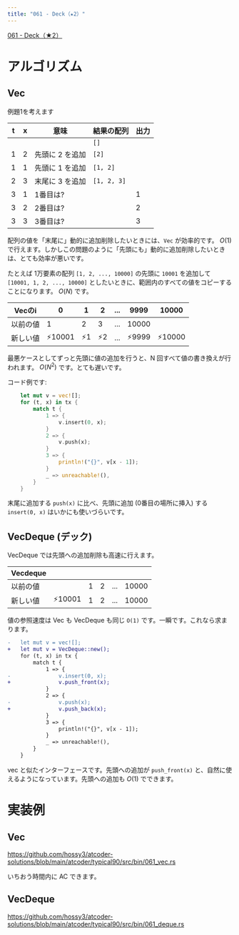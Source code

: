 ```yaml
---
title: "061 - Deck（★2）"
---
```


[061 \- Deck（★2）](https://atcoder.jp/contests/typical90/tasks/typical90_bi)


# アルゴリズム
## Vec

例題1を考えます

|t|x|意味|結果の配列|出力|
|---|---|---|---|---|
||||`[]`||
|1|2|先頭に 2 を追加|`[2]`||
|1|1|先頭に 1 を追加|`[1, 2]`||
|2|3|末尾に 3 を追加|`[1, 2, 3]`||
|3|1|1番目は?||1|
|3|2|2番目は?||2|
|3|3|3番目は?||3|

配列の値を「末尾に」動的に追加削除したいときには、`Vec` が効率的です。 $O(1)$ で行えます。しかしこの問題のように「先頭にも」動的に追加削除したいときは、とても効率が悪いです。

たとえば 1万要素の配列 `[1, 2, ..., 10000]` の先頭に `10001` を追加して `[10001, 1, 2, ..., 10000]` としたいときに、範囲内のすべての値をコピーすることになります。 $O(N)$ です。

|Vecのi|0|1|2|...|9999|10000|
|---|---|---|---|---|---|---|
|以前の値|1|2|3|...|10000||
|新しい値|⚡10001|⚡1|⚡2|...|⚡9999|⚡10000|

最悪ケースとしてずっと先頭に値の追加を行うと、N 回すべて値の書き換えが行われます。 $O(N^2)$ です。とても遅いです。

コード例です:

```rust
    let mut v = vec![];
    for (t, x) in tx {
        match t {
            1 => {
                v.insert(0, x);
            }
            2 => {
                v.push(x);
            }
            3 => {
                println!("{}", v[x - 1]);
            }
            _ => unreachable!(),
        }
    }
```

末尾に追加する `push(x)` に比べ、先頭に追加 (0番目の場所に挿入) する `insert(0, x)` はいかにも使いづらいです。

## VecDeque (デック)

VecDeque では先頭への追加削除も高速に行えます。

|Vecdeque||||||
|---|---|---|---|---|---|
|以前の値||1|2|...|10000|
|新しい値|⚡10001|1|2|...|10000|

値の参照速度は Vec も VecDeque も同じ `O(1)` です。一瞬です。これなら求まります。

```diff rust
-   let mut v = vec![];
+   let mut v = VecDeque::new();
    for (t, x) in tx {
        match t {
            1 => {
-               v.insert(0, x);
+               v.push_front(x);
            }
            2 => {
-               v.push(x);
+               v.push_back(x);
            }
            3 => {
                println!("{}", v[x - 1]);
            }
            _ => unreachable!(),
        }
    }
```

vec と似たインターフェースです。先頭への追加が `push_front(x)` と、自然に使えるようになっています。先頭への追加も $O(1)$ でできます。


# 実装例

## Vec
https://github.com/hossy3/atcoder-solutions/blob/main/atcoder/typical90/src/bin/061_vec.rs

いちおう時間内に AC できます。

## VecDeque
https://github.com/hossy3/atcoder-solutions/blob/main/atcoder/typical90/src/bin/061_deque.rs

